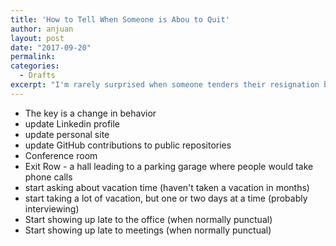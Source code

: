 ```yaml
---
title: 'How to Tell When Someone is Abou to Quit'
author: anjuan
layout: post
date: "2017-09-20"
permalink:
categories:
  - Drafts
excerpt: "I'm rarely surprised when someone tenders their resignation because I've learned to recognize the signs that someone is exploring other opportunities."
---
```


- The key is a change in behavior
- update Linkedin profile
- update personal site
- update GitHub contributions to public repositories
- Conference room
- Exit Row - a hall leading to a parking garage where people would take phone calls
- start asking about vacation time (haven't taken a vacation in months)
- start taking a lot of vacation, but one or two days at a time (probably interviewing)
- Start showing up late to the office (when normally punctual)
- Start showing up late to meetings (when normally punctual)
